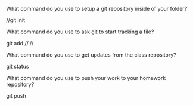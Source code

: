 What command do you use to setup a git repository inside of your folder?

//git init

What command do you use to ask git to start tracking a file?

git add //.//

What command do you use to get updates from the class repository?

git status

What command do you use to push your work to your homework repository?

git push